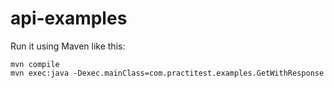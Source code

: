 # api-examples

Run it using Maven like this:

```
mvn compile
mvn exec:java -Dexec.mainClass=com.practitest.examples.GetWithResponse
```
